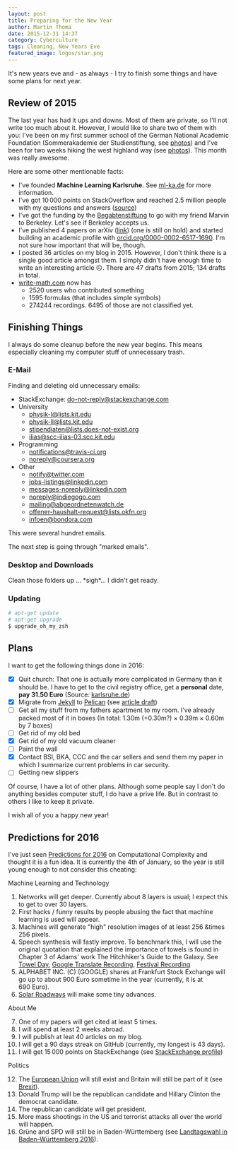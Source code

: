 ```yaml
---
layout: post
title: Preparing for the New Year
author: Martin Thoma
date: 2015-12-31 14:37
category: Cyberculture
tags: Cleaning, New Years Eve
featured_image: logos/star.png
---
```


It's new years eve and - as always - I try to finish some things and have some
plans for next year.


## Review of 2015

The last year has had it ups and downs. Most of them are private, so I'll not
write too much about it. However, I would like to share two of them with you:
I've been on my first summer school of the German National Academic Foundation
(Sommerakademie der Studienstiftung, see [photos](https://commons.wikimedia.org/wiki/Category:Images_by_Martin_Thoma/Sommerakademie-2015)) and I've been for two weeks hiking the west highland way
(see [photos](https://commons.wikimedia.org/wiki/Category:Images_by_Martin_Thoma/WHW)).
This month was really awesome.

Here are some other mentionable facts:

* I've founded **Machine Learning Karlsruhe**. See [ml-ka.de](http://ml-ka.de)
  for more information.
* I've got 10&thinsp;000&nbsp;points on StackOverflow and reached 2.5 million people with
  my questions and answers ([source](http://stackoverflow.com/users/562769/moose))
* I've got the funding by the [Begabtenstiftung](http://www.begabtenstiftung-informatik.de/)
  to go with my friend Marvin to Berkeley. Let's see if Berkeley accepts us.
* I've published 4&nbsp;papers on arXiv
  ([link](http://arxiv.org/a/thoma_m_1.html)) (one is still on hold) and
  started building an academic profile with
  [orcid.org/0000-0002-6517-1690](http://orcid.org/0000-0002-6517-1690). I'm
  not sure how important that will be, though.
* I posted 36&nbsp;articles on my blog in&nbsp;2015. However, I don't think there is
  a single good article amongst them. I simply didn't have enough time to write
  an interesting article ☹. There are 47&nbsp;drafts from 2015; 134&nbsp;drafts
  in total.
* [write-math.com](http://write-math.com/) now has
    * 2520&nbsp;users who contributed something
    * 1595&nbsp;formulas (that includes simple symbols)
    * 274244&nbsp;recordings. 6495 of those are not classified yet.


## Finishing Things

I always do some cleanup before the new year begins. This means especially
cleaning my computer stuff of unnecessary trash.

### E-Mail

Finding and deleting old unnecessary emails:

* StackExchange: do-not-reply@stackexchange.com
* University
  * physik-l@lists.kit.edu
  * physik-ll@lists.kit.edu
  * stipendiaten@lists.does-not-exist.org
  * ilias@scc-ilias-03.scc.kit.edu
* Programming
  * notifications@travis-ci.org
  * noreply@coursera.org
* Other
  * notify@twitter.com
  * jobs-listings@linkedin.com
  * messages-noreply@linkedin.com
  * noreply@indiegogo.com
  * mailing@abgeordnetenwatch.de
  * offener-haushalt-request@lists.okfn.org
  * infoen@bondora.com

This were several hundret emails.

The next step is going through "marked emails".


### Desktop and Downloads

Clean those folders up ... \*sigh\*... I didn't get ready.


### Updating

```bash
# apt-get update
# apt-get upgrade
$ upgrade_oh_my_zsh
```

## Plans

I want to get the following things done in 2016:

* [x] Quit church: That one is actually more complicated in Germany than it
  should be. I have to get to the civil registry office, get a **personal**
  date, **pay 31.50 Euro**
  (Source: [karlsruhe.de](https://web1.karlsruhe.de/service/d115/detail.php?prod_id=463))
* [x] Migrate from [Jekyll](https://jekyllrb.com/) to [Pelican](http://docs.getpelican.com/) (see [article draft](https://github.com/MartinThoma/MartinThoma.github.io/blob/source/_drafts/2015-11-13-migrate-from-jekyll-to-pelican.md))
* [ ] Get all my stuff from my fathers apartment to my room. I've already
      packed most of it in boxes (In total: 1.30m (+0.30m?) × 0.39m × 0.60m by 7 boxes)
* [ ] Get rid of my old bed
* [x] Get rid of my old vacuum cleaner
* [ ] Paint the wall
* [x] Contact BSI, BKA, CCC and the car sellers and send them my paper in which
      I summarize current problems in car security.
* [ ] Getting new slippers

Of course, I have a lot of other plans. Although some people say I don't do
anything besides computer stuff, I do have a prive life. But in contrast to
others I like to keep it private.

I wish all of you a happy new year!


## Predictions for 2016

I've just seen [Predictions for 2016](http://blog.computationalcomplexity.org/2016/01/predictions-of-new-year.html)
on Computational Complexity and thought it is a fun idea. It is currently the
4th of January, so the year is still young enough to not consider this
cheating:


Machine Learning and Technology

1. Networks will get deeper. Currently about 8&nbsp;layers is usual; I expect
   this to get to over 30&nbsp;layers.
2. First hacks / funny results by people abusing the fact that machine learning
   is used will appear.
3. Machines will generate "high" resolution images of at least 256 &times 256
   pixels.
4. Speech synthesis will fastly improve. To benchmark this, I will use the
   original quotation that explained the importance of towels is found in
   Chapter 3 of Adams' work The Hitchhiker's Guide to the
   Galaxy. See [Towel Day](https://en.wikipedia.org/wiki/Towel_Day), [Google Translate Recording](//martin-thoma.com/audio/2016-01-04-towel-quote-google.ogg), [Festival Recording](//martin-thoma.com/audio/2016-01-04-towel-quote-festival.ogg)
5. ALPHABET INC. (C) (GOOGLE) shares at Frankfurt Stock Exchange will go up to
   about 900&nbsp;Euro sometime in the year (currently, it is at 690&nbsp;Euro).
6. [Solar Roadways](http://www.solarroadways.com/) will make some tiny
   advances.

About Me

7. One of my papers will get cited at least 5&nbsp;times.
8. I will spend at least 2&nbsp;weeks abroad.
9. I will publish at leat 40&nbsp;articles on my blog.
10. I will get a 90&nbsp;days streak on GitHub (currently, my longest is
   43&nbsp;days).
11. I will get 15&thinsp;000 points on StackExchange (see [StackExchange profile](http://stackexchange.com/users/271958/moose?tab=accounts))

Politics

12. The [European Union](https://en.wikipedia.org/wiki/European_Union) will
    still exist and Britain will still be part of it
    (see [Brexit](https://de.wikipedia.org/wiki/Brexit)).
13. Donald Trump will be the republican candidate and Hillary Clinton the
    democrat candidate.
14. The republican candidate will get president.
15. More mass shootings in the US and terrorist attacks all over the world will
    happen.
16. Grüne and SPD will still be in Baden-Württemberg (see [Landtagswahl in Baden-Württemberg 2016](https://de.wikipedia.org/wiki/Landtagswahl_in_Baden-W%C3%BCrttemberg_2016)).
